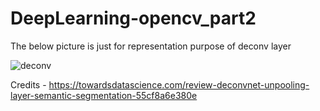 # DeepLearning-opencv_part2

The  below picture is just for representation purpose of deconv layer

![deconv](https://user-images.githubusercontent.com/63957082/118374167-46c7e180-b5d8-11eb-99a7-e532cd8f0906.png)

Credits - https://towardsdatascience.com/review-deconvnet-unpooling-layer-semantic-segmentation-55cf8a6e380e
